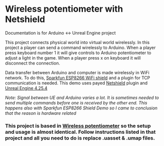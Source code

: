 # Wireless potentiometer with Netshield
Documentation is for Arduino <-> Unreal Engine project

This project connects physical world into virtual world wirelessly. In this project a player can send a command wirelessly to Arduino. When a player press keyboard number 1 it will give controls to Arduino potentiometer to adjust a light in the game. When a player press x on keyboard it will disconnect the connection.

Data transfer between Arduino and computer is made wirelessly in WiFi network. To do this, [Sparkfun ESP8266 WiFi shield](https://www.sparkfun.com/products/13287) and a plugin for TCP communication is needed. This demo uses payed [Netshield](https://www.unrealengine.com/marketplace/en-US/product/netshield) plugin and [Unreal Engine 4.25.4](https://www.unrealengine.com/en-US/)

_Note: Signal between UE and Arduino varies a lot. It is sometimes needed to send multiple commands before one is received by the other end. This happens also with Sparkfun ESP8266 Shield Demo so I came to conclusion that the reason is hardware related_

### This project is based in [Wireless potentiometer](https://github.com/HAMK-ICT-Project8/arduino-projects/tree/main/Socketer/Wireless%20Potentiometer) so the setup and usage is almost identical. Follow instructions listed in that project and all you need to do is replace .uasset & .umap files.